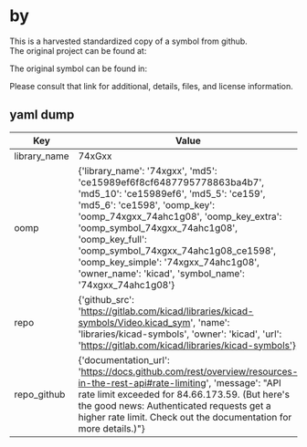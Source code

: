 #  by   
This is a harvested standardized copy of a symbol from github.  
The original project can be found at:  
  
The original symbol can be found in:

Please consult that link for additional, details, files, and license information.  
## yaml dump  
| Key | Value |  
| --- | --- |  
| library_name | 74xGxx |  
| oomp | {'library_name': '74xgxx', 'md5': 'ce15989ef6f8cf6487795778863ba4b7', 'md5_10': 'ce15989ef6', 'md5_5': 'ce159', 'md5_6': 'ce1598', 'oomp_key': 'oomp_74xgxx_74ahc1g08', 'oomp_key_extra': 'oomp_symbol_74xgxx_74ahc1g08', 'oomp_key_full': 'oomp_symbol_74xgxx_74ahc1g08_ce1598', 'oomp_key_simple': '74xgxx_74ahc1g08', 'owner_name': 'kicad', 'symbol_name': '74xgxx_74ahc1g08'} |  
| repo | {'github_src': 'https://gitlab.com/kicad/libraries/kicad-symbols/Video.kicad_sym', 'name': 'libraries/kicad-symbols', 'owner': 'kicad', 'url': 'https://gitlab.com/kicad/libraries/kicad-symbols'} |  
| repo_github | {'documentation_url': 'https://docs.github.com/rest/overview/resources-in-the-rest-api#rate-limiting', 'message': "API rate limit exceeded for 84.66.173.59. (But here's the good news: Authenticated requests get a higher rate limit. Check out the documentation for more details.)"} |  

